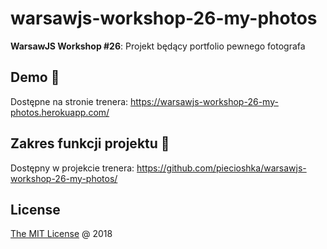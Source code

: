# warsawjs-workshop-26-my-photos

**WarsawJS Workshop #26**: Projekt będący portfolio pewnego fotografa

## Demo :tada:

Dostępne na stronie trenera:
<https://warsawjs-workshop-26-my-photos.herokuapp.com/>

## Zakres funkcji projektu :memo:

Dostępny w projekcie trenera:
<https://github.com/piecioshka/warsawjs-workshop-26-my-photos/>

## License

[The MIT License](http://piecioshka.mit-license.org) @ 2018
